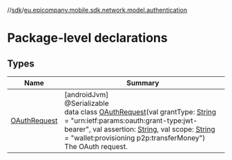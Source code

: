 //[sdk](../../index.md)/[eu.epicompany.mobile.sdk.network.model.authentication](index.md)

# Package-level declarations

## Types

| Name | Summary |
|---|---|
| [OAuthRequest](-o-auth-request/index.md) | [androidJvm]<br>@Serializable<br>data class [OAuthRequest](-o-auth-request/index.md)(val grantType: [String](https://kotlinlang.org/api/latest/jvm/stdlib/kotlin/-string/index.html) = &quot;urn:ietf:params:oauth:grant-type:jwt-bearer&quot;, val assertion: [String](https://kotlinlang.org/api/latest/jvm/stdlib/kotlin/-string/index.html), val scope: [String](https://kotlinlang.org/api/latest/jvm/stdlib/kotlin/-string/index.html) = &quot;wallet:provisioning p2p:transferMoney&quot;)<br>The OAuth request. |

